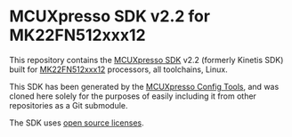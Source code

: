 # MCUXpresso SDK v2.2 for MK22FN512xxx12

This repository contains the [MCUXpresso SDK](http://www.nxp.com/products/software-and-tools/run-time-software/mcuxpresso-software-and-tools/mcuxpresso-software-development-kit-sdk:MCUXpresso-SDK) v2.2 (formerly Kinetis SDK) built for [MK22FN512xxx12](http://www.nxp.com/products/microcontrollers-and-processors/arm-processors/kinetis-cortex-m-mcus/k-series-performance-m4/k2x-usb/kinetis-k22-120-mhz-cost-effective-full-speed-usb-microcontrollers-mcus-based-on-arm-cortex-m4-core:K22_120) processors, all toolchains, Linux.

This SDK has been generated by the [MCUXpresso Config Tools](https://mcuxpresso.nxp.com/en/welcome), and was cloned here solely for the purposes of easily including it from other repositories as a Git submodule.

The SDK uses [open source licenses](https://community.freescale.com/message/613019#613019).
